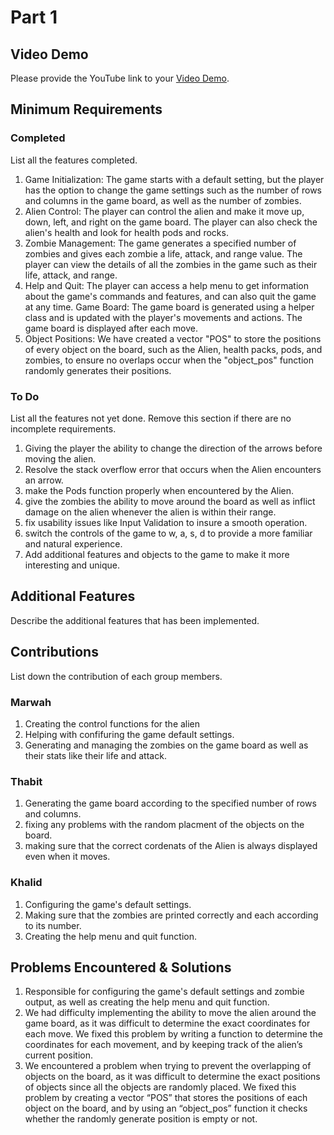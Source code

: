 # Part 1

## Video Demo

Please provide the YouTube link to your [Video Demo]([https://youtube.com](https://www.youtube.com/watch?v=YhtRhMHp1H4)).

## Minimum Requirements

### Completed

List all the features completed.

1. Game Initialization: The game starts with a default setting, but the player has the option to change the game settings such as the number of rows and columns in the game board, as well as the number of zombies.
2. Alien  Control: The player can control the alien and make it move up, down, left, and right on the game board. The player can also check the alien's health and look for health pods and rocks.
3. Zombie Management: The game generates a specified number of zombies and gives each zombie a life, attack, and range value. The player can view the details of all the zombies in the game such as their life, attack, and range.
4. Help and Quit: The player can access a help menu to get information about the game's commands and features, and can also quit the game at any time. Game Board: The game board is generated using a helper class and is updated with the player's movements and actions. The game board is displayed after each move.
5. Object Positions: We have created a vector "POS" to store the positions of every object on the board, such as the Alien, health packs, pods, and zombies, to ensure no overlaps occur when the "object_pos" function randomly generates their positions.

### To Do

List all the features not yet done. Remove this section if there are no incomplete requirements.

1. Giving the player the ability to change the direction of the arrows before moving the alien.
2. Resolve the stack overflow error that occurs when the Alien encounters an arrow.
3. make the Pods function properly when encountered by the Alien.
4. give the zombies the ability to move around the board as well as inflict damage on the alien whenever the alien is within their range.
5. fix usability issues like Input Validation to insure a smooth operation.
6. switch the controls of the game to w, a, s, d to provide a more familiar and natural experience.
7. Add additional features and objects to the game to make it more interesting and unique.

## Additional Features

Describe the additional features that has been implemented.

## Contributions

List down the contribution of each group members.

### Marwah

1. Creating the control functions for the alien
2. Helping with confifuring the game default settings.
3. Generating and managing the zombies on the game board as well as their stats like their life and attack.

### Thabit

1. Generating the game board according to the specified number of rows and columns.
2. fixing any problems with the random placment of the objects on the board.
3. making sure that the correct cordenats of the Alien is always displayed even when it moves.

### Khalid

1. Configuring the game's default settings.
2. Making sure that the zombies are printed correctly and each according to its number.
3. Creating the help menu and quit function.

## Problems Encountered & Solutions

1. Responsible for configuring the game's default settings and zombie output, as well as creating the help menu and quit function.
2. We had difficulty implementing the ability to move the alien around the game board, as it was difficult to determine the exact coordinates for each move. We fixed this problem by writing a function to determine the coordinates for each movement, and by keeping track of the alien’s current position.
3. We encountered a problem when trying to prevent the overlapping of objects on the board, as it was difficult to determine the exact positions of objects since all the objects are randomly placed. We fixed this problem by creating a vector “POS” that stores the positions of each object on the board, and by using an “object_pos” function it checks whether the randomly generate position is empty or not.
